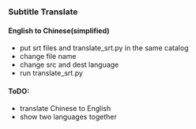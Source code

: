 ### Subtitle Translate
#### English to Chinese(simplified)
- put srt files and translate_srt.py in the same catalog
- change file name
- change src and dest language
- run translate_srt.py

#### ToDO:

- translate Chinese to English
- show two languages together